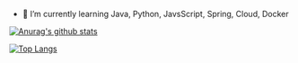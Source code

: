 
- 🌱 I’m currently learning Java, Python, JavsScript, Spring, Cloud, Docker

[![Anurag's github stats](https://github-readme-stats.vercel.app/api?username=HanJaehee)](https://github.com/HanJaehee)

[![Top Langs](https://github-readme-stats.vercel.app/api/top-langs/?username=HanJaehee&layout=compact)](https://github.com/HanJaehee)
<!--
**HanJaehee/HanJaehee** is a ✨ _special_ ✨ repository because its `README.md` (this file) appears on your GitHub profile.

Here are some ideas to get you started:

- 🔭 I’m currently working on ...
- 🌱 I’m currently learning ...
- 👯 I’m looking to collaborate on ...
- 🤔 I’m looking for help with ...
- 💬 Ask me about ...
- 📫 How to reach me: ...
- 😄 Pronouns: ...
- ⚡ Fun fact: ...
-->
